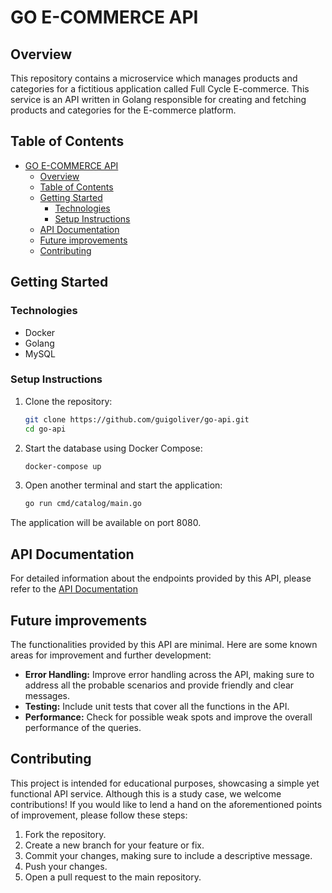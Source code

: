 # GO E-COMMERCE API

## Overview
This repository contains a microservice which manages products and categories for a fictitious application called Full Cycle E-commerce. This service is an API written in Golang responsible for creating and fetching products and categories for the E-commerce platform.

## Table of Contents
- [GO E-COMMERCE API](#go-e-commerce-api)
  - [Overview](#overview)
  - [Table of Contents](#table-of-contents)
  - [Getting Started](#getting-started)
    - [Technologies](#technologies)
    - [Setup Instructions](#setup-instructions)
  - [API Documentation](#api-documentation)
  - [Future improvements](#future-improvements)
  - [Contributing](#contributing)

## Getting Started

### Technologies
- Docker
- Golang
- MySQL

### Setup Instructions
1. Clone the repository:
    ```sh
    git clone https://github.com/guigoliver/go-api.git
    cd go-api
    ```

2. Start the database using Docker Compose:
    ```sh
    docker-compose up
    ```

3. Open another terminal and start the application:

    ```sh
    go run cmd/catalog/main.go
    ```
The application will be available on port 8080.

## API Documentation
For detailed information about the endpoints provided by this API, please refer to the [API Documentation](API.md)
  
## Future improvements

The functionalities provided by this API are minimal. Here are some known areas for improvement and further development:

- **Error Handling:** Improve error handling across the API, making sure to address all the probable scenarios and provide friendly and clear messages.
- **Testing:** Include unit tests that cover all the functions in the API.
- **Performance:** Check for possible weak spots and improve the overall performance of the queries.

## Contributing

This project is intended for educational purposes, showcasing a simple yet functional API service.
Although this is a study case, we welcome contributions! If you would like to lend a hand on the aforementioned points of improvement, please follow these steps:

1. Fork the repository.
2. Create a new branch for your feature or fix.
3. Commit your changes, making sure to include a descriptive message.
4. Push your changes.
5. Open a pull request to the main repository.
